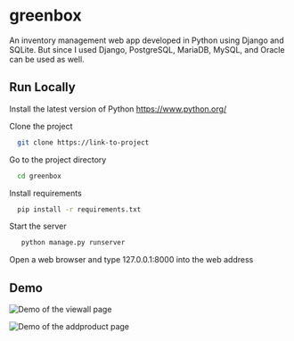 # greenbox

An inventory management web app developed in Python using Django and SQLite. 
But since I used Django, PostgreSQL, MariaDB, MySQL, and Oracle can be used as well.


## Run Locally
Install the latest version of Python https://www.python.org/

Clone the project

```bash
  git clone https://link-to-project
```

Go to the project directory

```bash
  cd greenbox
```

Install requirements

```bash
  pip install -r requirements.txt
```

Start the server

```bash
   python manage.py runserver
```

Open a web browser and type 127.0.0.1:8000 into the web address


## Demo

![Demo of the viewall page](https://i.imgur.com/xWq3GPU.png)

![Demo of the addproduct page](https://i.imgur.com/pQr6pp9.png)
